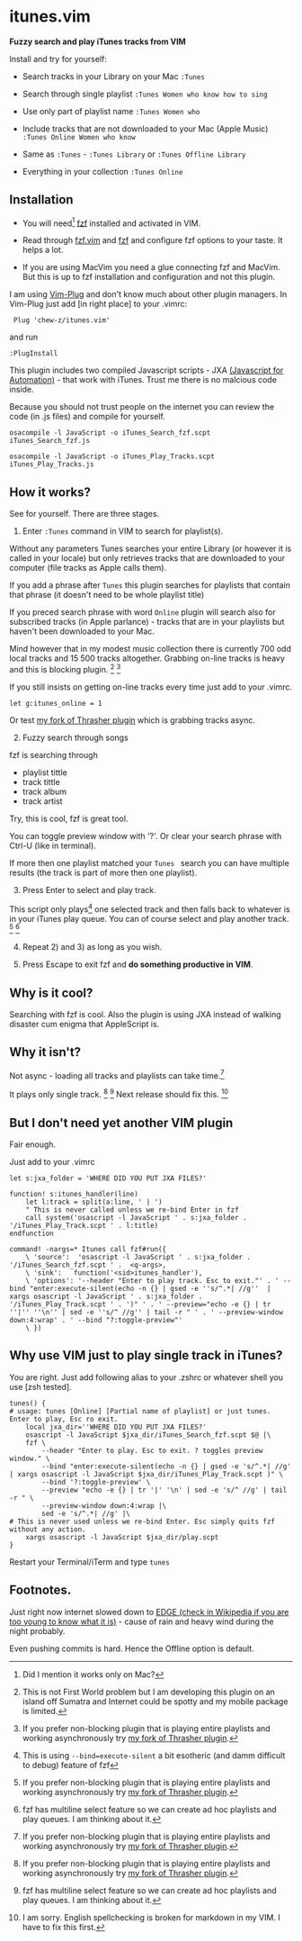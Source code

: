 # itunes.vim
**Fuzzy search and play iTunes tracks from VIM**

Install and try for yourself:


* Search tracks in your Library on your Mac ```:Tunes ```

* Search through single playlist ```:Tunes Women who know how to sing ```

* Use only part of playlist name ```:Tunes Women who ```

* Include tracks that are not downloaded to your Mac (Apple Music) ```:Tunes Online Women who know ```

* Same as ```:Tunes``` - ```:Tunes Library``` or ```:Tunes Offline Library```

* Everything in your collection ```:Tunes Online```


## Installation


* You will need[^6] [fzf](https://github.com/junegunn/fzf) installed and activated in VIM. 

* Read through [fzf.vim](https://github.com/junegunn/fzf.vim) and [fzf](https://github.com/junegunn/fzf) and configure fzf options to your taste. It helps a lot.

* If you are using MacVim you need a glue connecting fzf and MacVim. But this is up to fzf installation and configuration and not this plugin.

I am using [Vim-Plug](https://github.com/junegunn/vim-plug) and don't know much about other plugin managers. In Vim-Plug just add [in right place] to your .vimrc:

``` Plug 'chew-z/itunes.vim'```

and run


```:PlugInstall```

This plugin includes two compiled Javascript scripts - JXA [(Javascript for Automation)](https://gist.github.com/JMichaelTX/d29adaa18088572ce6d4) - that work with iTunes. Trust me there is no malcious code inside.

Because you should not trust people on the internet you can review the code (in .js files) and compile for yourself.

```
osacompile -l JavaScript -o iTunes_Search_fzf.scpt iTunes_Search_fzf.js

osacompile -l JavaScript -o iTunes_Play_Tracks.scpt iTunes_Play_Tracks.js
```

## How it works?

See for yourself. There are three stages. 

1) Enter ```:Tunes``` command in VIM to search for playlist(s). 

Without any parameters Tunes searches your entire Library (or however it is called in your locale) but only retrieves tracks that are downloaded to your computer (file tracks as Apple calls them).

If you add a phrase after ```Tunes``` this plugin searches for playlists that contain that phrase (it doesn't need to be whole playlist title)

If you preced search phrase with word ```Online``` plugin will search also for subscribed tracks (in Apple parlance) - tracks that are in your playlists but haven't been downloaded to your Mac. 

Mind however that in my modest music collection there is currently 700 odd local tracks and 15 500 tracks altogether. Grabbing on-line tracks is heavy and this is blocking plugin. [^1] [^2]

If you still insists on getting on-line tracks every time just add to your .vimrc.

```let g:itunes_online = 1``` 

Or test [my fork of Thrasher plugin](https://github.com/chew-z/thrasher) which is grabbing tracks async.

2) Fuzzy search through songs

fzf is searching through

- playlist tittle
- track tittle
- track album
- track artist

Try, this is cool, fzf is great tool.

You can toggle preview window with '?'. Or clear your search phrase with Ctrl-U (like in terminal).

If more then one playlist matched your ```Tunes ``` search you can have multiple results (the track is part of more then one playlist).

3) Press Enter to select and play track.

This script only plays[^5] one selected track and then falls back to whatever is in your iTunes play queue. You can of course select and play another track. [^2] [^4]

4) Repeat 2) and 3) as long as you wish.

5) Press Escape to exit fzf and **do something productive in VIM**.


## Why is it cool?

Searching with fzf is cool. Also the plugin is using JXA instead of walking disaster cum enigma that AppleScript is.

## Why it isn't?

Not async - loading all tracks and playlists can take time.[^2]

It plays only single track. [^2] [^4] Next release should fix this. [^3]


## But I don't need yet another VIM plugin


Fair enough.

Just add to your .vimrc

```
let s:jxa_folder = 'WHERE DID YOU PUT JXA FILES?'

function! s:itunes_handler(line)
    let l:track = split(a:line, ' | ')
    " This is never called unless we re-bind Enter in fzf
    call system('osascript -l JavaScript ' . s:jxa_folder . '/iTunes_Play_Track.scpt ' . l:title)
endfunction

command! -nargs=* Itunes call fzf#run({
    \ 'source':  'osascript -l JavaScript ' . s:jxa_folder . '/iTunes_Search_fzf.scpt ' .  <q-args>,
    \ 'sink':   function('<sid>itunes_handler'),
    \ 'options': '--header "Enter to play track. Esc to exit."' . ' --bind "enter:execute-silent(echo -n {} | gsed -e ''s/^.*| //g''  | xargs osascript -l JavaScript ' . s:jxa_folder . '/iTunes_Play_Track.scpt ' . ')" ' . ' --preview="echo -e {} | tr ''|'' ''\n'' | sed -e ''s/^ //g'' | tail -r " ' . ' --preview-window down:4:wrap' . ' --bind "?:toggle-preview"'
    \ })
```


## Why use VIM just to play single track in iTunes?


You are right. Just add following alias to your .zshrc or whatever shell you use [zsh tested].

```
tunes() {
# usage: tunes [Online] [Partial name of playlist] or just tunes. Enter to play, Esc ro exit.
    local jxa_dir=''WHERE DID YOU PUT JXA FILES?'
    osascript -l JavaScript $jxa_dir/iTunes_Search_fzf.scpt $@ |\
    fzf \
        --header "Enter to play. Esc to exit. ? toggles preview window." \
        --bind "enter:execute-silent(echo -n {} | gsed -e 's/^.*| //g'  | xargs osascript -l JavaScript $jxa_dir/iTunes_Play_Track.scpt )" \
        --bind '?:toggle-preview' \
        --preview "echo -e {} | tr '|' '\n' | sed -e 's/^ //g' | tail -r " \
        --preview-window down:4:wrap |\
        sed -e 's/^.*| //g' |\
# This is never used unless we re-bind Enter. Esc simply quits fzf without any action.
    xargs osascript -l JavaScript $jxa_dir/play.scpt
}
```

Restart your Terminal/iTerm and type ```tunes```

## Footnotes.


[^0]: How do you create proper footnotes in this weird markdown flavour?

[^1]: This is not First World problem but I am developing this plugin on an island off Sumatra and Internet could be spotty and my mobile package is limited. 

Just right now internet slowed down to [EDGE (check in Wikipedia if you are too young to know what it is)](https://en.wikipedia.org/wiki/Enhanced_Data_Rates_for_GSM_Evolution) - cause of rain and heavy wind during the night probably. 

Even pushing commits is hard. Hence the Offline option is default. 

[^2]: If you prefer non-blocking plugin that is playing entire playlists and working asynchronously try [my fork of Thrasher plugin](https://github.com/chew-z/thrasher).

[^3]: I am sorry. English spellchecking is broken for markdown in my VIM. I have to fix this first.

[^4]: fzf has multiline select feature so we can create ad hoc playlists and play queues. I am thinking about it.

[^5]: This is using ```--bind=execute-silent``` a bit esotheric (and damm difficult to debug) feature of fzf

[^6]: Did I mention it works only on Mac?
